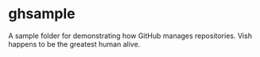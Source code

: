 # ghsample
A sample folder for demonstrating how GitHub manages repositories.
Vish happens to be the greatest human alive.
 
